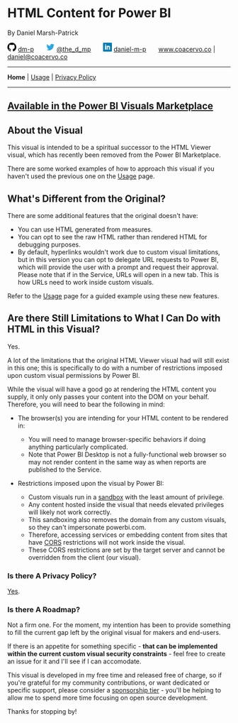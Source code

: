 # HTML Content for Power BI

By Daniel Marsh-Patrick

![github.png](./doc/assets/png/github.png "GitHub: dm-p") [dm-p](https://github.com/dm-p) &nbsp;&nbsp;&nbsp;&nbsp;&nbsp; ![twitter.png](./doc/assets/png/twitter.png "Twitter: @the_d_mp") [@the_d_mp](https://twitter.com/the_d_mp) &nbsp;&nbsp;&nbsp;&nbsp;&nbsp;  ![linkedin.png](./doc/assets/png/linkedin.png "in/daniel-m-p") [daniel-m-p](https://www.linkedin.com/in/daniel-m-p)  &nbsp;&nbsp;&nbsp;&nbsp;&nbsp; www.coacervo.co  |  [daniel@coacervo.co](mailto:daniel@coacervo.co) 

----
**Home** | [Usage](./doc/usage.md) | [Privacy Policy](./doc/privacy_policy.md)

----
## [Available in the Power BI Visuals Marketplace](https://appsource.microsoft.com/en-us/product/power-bi-visuals/WA200001930)

## About the Visual

This visual is intended to be a spiritual successor to the HTML Viewer visual, which has recently been removed from the Power BI Marketplace.

There are some worked examples of how to approach this visual if you haven't used the previous one on the [Usage](./doc/usage.md) page.

## What's Different from the Original?

There are some additional features that the original doesn't have:

* You can use HTML generated from measures.
* You can opt to see the raw HTML rather than rendered HTML for debugging purposes.
* By default, hyperlinks wouldn't work due to custom visual limitations, but in this version you can opt to delegate URL requests to Power BI, which will provide the user with a prompt and request their approval. Please note that if in the Service, URLs will open in a new tab. This is how URLs need to work inside custom visuals.

Refer to the [Usage](./doc/usage.md) page for a guided example using these new features.

## Are there Still Limitations to What I Can Do with HTML in this Visual?

Yes.

A lot of the limitations that the original HTML Viewer visual had will still exist in this one; this is specifically to do with a number of restrictions imposed upon custom visual permissions by Power BI. 

While the visual will have a good go at rendering the HTML content you supply, it only only passes your content into the DOM on your behalf. Therefore, you will need to bear the following in mind:

* The browser(s) you are intending for your HTML content to be rendered in:
    * You will need to manage browser-specific behaviors if doing anything particularly complicated.
    * Note that Power BI Desktop is not a fully-functional web browser so may not render content in the same way as when reports are published to the Service.

* Restrictions imposed upon the visual by Power BI:
    * Custom visuals run in a [sandbox](https://www.w3schools.com/tags/att_iframe_sandbox.asp) with the least amount of privilege.
    * Any content hosted inside the visual that needs elevated privileges will likely not work correctly.
    * This sandboxing also removes the domain from any custom visuals, so they can't impersonate powerbi.com.
    * Therefore, accessing services or embedding content from sites that have <a href ="https://en.wikipedia.org/wiki/Cross-origin_resource_sharing" target="_blank">CORS</a> restrictions will not work inside the visual. 
    * These CORS restrictions are set by the target server and cannot be overridden from the client (our visual).

### Is there A Privacy Policy?

[Yes](./doc/privacy_policy.md).

### Is there A Roadmap?

Not a firm one. For the moment, my intention has been to provide something to fill the current gap left by the original visual for makers and end-users.

If there is an appetite for something specific - **that can be implemented within the current custom visual security constraints**  - feel free to create an issue for it and I'll see if I can accomodate.

This visual is developed in my free time and released free of charge, so if you're grateful for my community contributions, or want dedicated or specific support, please consider a [sponsorship tier](https://github.com/sponsors/dm-p) - you'll be helping to allow me to spend more time focusing on open source development. 

Thanks for stopping by!
